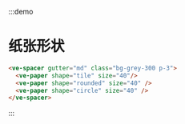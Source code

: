 :::demo

# 纸张形状

```html
<ve-spacer gutter="md" class="bg-grey-300 p-3">
  <ve-paper shape="tile" size="40"/>
  <ve-paper shape="rounded" size="40" />
  <ve-paper shape="circle" size="40" />
</ve-spacer>
```

:::
